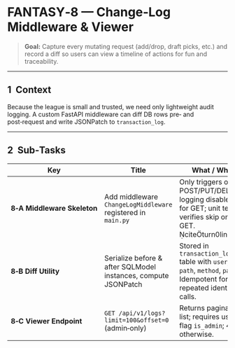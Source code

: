 # FANTASY‑8 — Change‑Log Middleware & Viewer

> **Goal:** Capture every mutating request (add/drop, draft picks, etc.) and record a diff so users can view a timeline of actions for fun and traceability.

---

## 1  Context

Because the league is small and trusted, we need only lightweight audit logging. A custom FastAPI middleware can diff DB rows pre‑ and post‑request and write JSONPatch to `transaction_log`.

---

## 2  Sub‑Tasks

| Key                         | Title                                                          | What / Why                                                                                                            | Acceptance Criteria |
| --------------------------- | -------------------------------------------------------------- | --------------------------------------------------------------------------------------------------------------------- | ------------------- |
| **8‑A Middleware Skeleton** | Add middleware `ChangeLogMiddleware` registered in `main.py`   | Only triggers on POST/PUT/DELETE; logging disabled for GET; unit test verifies skip on GET. citeturn0link1         |                     |
| **8‑B Diff Utility**        | Serialize before & after SQLModel instances, compute JSONPatch | Stored in `transaction_log` table with `user_id`, `path`, `method`, `patch`. Idempotent for repeated identical calls. |                     |
| **8‑C Viewer Endpoint**     | `GET /api/v1/logs?limit=100&offset=0` (admin‑only)             | Returns paginated list; requires user flag `is_admin`; 403 otherwise.        |                     |
